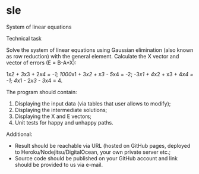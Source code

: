 sle
===

System of linear equations

Technical task

Solve the system of linear equations using Gaussian elimination (also known as row reduction) with the general element.
Calculate the X vector and vector of errors (E = B-A*X):
 
1*x2 + 3*x3 + 2*x4 = -1;
1000*x1 + 3*x2 + x3 - 5*x4 = -2;
-3*x1 + 4*x2 + x3 + 4*x4 = -1;
4*x1 - 2*x3 - 3*x4 = 4.
 
The program should contain:
1. Displaying the input data (via tables that user allows to modify);
2. Displaying the intermediate solutions;
3. Displaying the X and E vectors;
3. Unit tests for happy and unhappy paths.
 
Additional:
- Result should be reachable via URL (hosted on GitHub pages, deployed to Heroku/Nodejitsu/DigitalOcean, your own private server etc.;
- Source code should be published on your GitHub account and link should be provided to us via e-mail.
 
